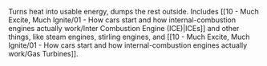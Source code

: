 Turns heat into usable energy, dumps the rest outside. Includes [[10 - Much Excite, Much Ignite/01 - How cars start and how internal-combustion engines actually work/Inter Combustion Engine (ICE)\|ICEs]] and other things, like steam engines, stirling engines, and [[10 - Much Excite, Much Ignite/01 - How cars start and how internal-combustion engines actually work/Gas Turbines]].
